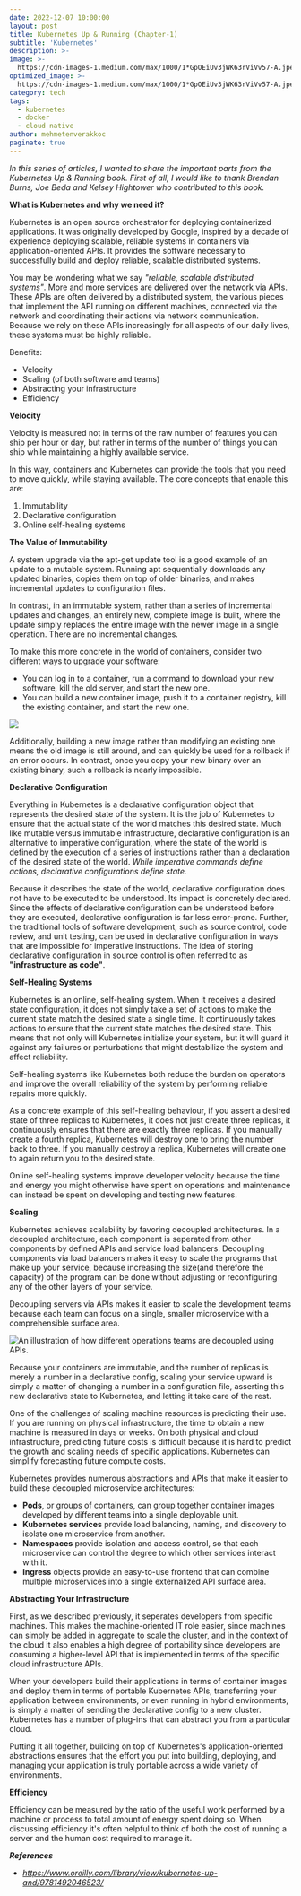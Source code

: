 ```yaml
---
date: 2022-12-07 10:00:00
layout: post
title: Kubernetes Up & Running (Chapter-1)
subtitle: 'Kubernetes'
description: >-
image: >- 
  https://cdn-images-1.medium.com/max/1000/1*GpOEiUv3jWK63rViVv57-A.jpeg
optimized_image: >-
  https://cdn-images-1.medium.com/max/1000/1*GpOEiUv3jWK63rViVv57-A.jpeg
category: tech
tags:
  - kubernetes
  - docker
  - cloud native
author: mehmetenverakkoc
paginate: true
---
```


*In this series of articles, I wanted to share the important parts from the Kubernetes Up & Running book. First of all, I would like to thank Brendan Burns, Joe Beda and Kelsey Hightower who contributed to this book.*

<strong>What is Kubernetes and why we need it?</strong>

Kubernetes is an open source orchestrator for deploying containerized applications. It was originally developed by Google, inspired by a decade of experience deploying scalable, reliable systems in containers via application-oriented APIs. It provides the software necessary to successfully build and deploy reliable, scalable distributed systems.

You may be wondering what we say <em>"reliable, scalable distributed systems"</em>. More and more services are delivered over the network via APIs. These APIs are often delivered by a distributed system, the various pieces that implement the API running on different machines, connected via the network and coordinating their actions via network communication. Because we rely on these APIs increasingly for all aspects of our daily lives, these systems must be highly reliable.

Benefits:
* Velocity
* Scaling (of both software and teams)
* Abstracting your infrastructure
* Efficiency

<strong>Velocity</strong>

Velocity is measured not in terms of the raw number of features you can ship per hour or day, but rather in terms of the number of things you can ship while maintaining a highly available service.

In this way, containers and Kubernetes can provide the tools that you need to move quickly, while staying available. The core concepts that enable this are:
1.  Immutability
2.  Declarative configuration
3.  Online self-healing systems

<strong>The Value of Immutability</strong>

A system upgrade via the apt-get update tool is a good example of an update to a mutable system. Running apt sequentially downloads any updated binaries, copies them on top of older binaries, and makes incremental updates to configuration files.

In contrast, in an immutable system, rather than a series of incremental updates and changes, an entirely new, complete image is built, where the update simply replaces the entire image with the newer image in a single operation. There are no incremental changes.

To make this more concrete in the world of containers, consider two different ways to upgrade your software:
* You can log in to a container, run a command to download your new software, kill the old server, and start the new one.
* You can build a new container image, push it to a container registry, kill the existing container, and start the new one.

<img src="https://cdn-images-1.medium.com/max/1000/1*v4J7tk5BWIONNRaxDn_jMQ.png"/>

Additionally, building a new image rather than modifying an existing one means the old image is still around, and can quickly be used for a rollback if an error occurs. In contrast, once you copy your new binary over an existing binary, such a rollback is nearly impossible.

<strong>Declarative Configuration</strong>

Everything in Kubernetes is a declarative configuration object that represents the desired state of the system. It is the job of Kubernetes to ensure that the actual state of the world matches this desired state. Much like mutable versus immutable infrastructure, declarative configuration is an alternative to imperative configuration, where the state of the world is defined by the execution of a series of instructions rather than a declaration of the desired state of the world. <em>While imperative commands define actions, declarative configurations define state.</em>

Because it describes the state of the world, declarative configuration does not have to be executed to be understood. Its impact is concretely declared. Since the effects of declarative configuration can be understood before they are executed, declarative configuration is far less error-prone. Further, the traditional tools of software development, such as source control, code review, and unit testing, can be used in declarative configuration in ways that are impossible for imperative instructions. The idea of storing declarative configuration in source control is often referred to as <strong>"infrastructure as code"</strong>.

<strong>Self-Healing Systems</strong>

Kubernetes is an online, self-healing system. When it receives a desired state configuration, it does not simply take a set of actions to make the current state match the desired state a single time. It continuously takes actions to ensure that the current state matches the desired state. This means that not only will Kubernetes initialize your system, but it will guard it against any failures or perturbations that might destabilize the system and affect reliability.

Self-healing systems like Kubernetes both reduce the burden on operators and improve the overall reliability of the system by performing reliable repairs more quickly.

As a concrete example of this self-healing behaviour, if you assert a desired state of three replicas to Kubernetes, it does not just create three replicas, it continuously ensures that there are exactly three replicas. If you manually create a fourth replica, Kubernetes will destroy one to bring the number back to three. If you manually destroy a replica, Kubernetes will create one to again return you to the desired state.

Online self-healing systems improve developer velocity because the time and energy you might otherwise have spent on operations and maintenance can instead be spent on developing and testing new features.

<strong>Scaling</strong>

Kubernetes achieves scalability by favoring decoupled architectures. In a decoupled architecture, each component is seperated from other components by defined APIs and service load balancers. Decoupling components via load balancers makes it easy to scale the programs that make up your service, because increasing the size(and therefore the capacity) of the program can be done without adjusting or reconfiguring any of the other layers of your service.

Decoupling servers via APIs makes it easier to scale the development teams because each team can focus on a single, smaller microservice with a comprehensible surface area.

<img style="display: block; margin: auto;" src="https://cdn-images-1.medium.com/max/1000/1*6vunIL-knq5jI11RJ7otMA.png" alt="An illustration of how different operations teams are decoupled using APIs." />

Because your containers are immutable, and the number of replicas is merely a number in a declarative config, scaling your service upward is simply a matter of changing a number in a configuration file, asserting this new declarative state to Kubernetes, and letting it take care of the rest.

One of the challenges of scaling machine resources is predicting their use. If you are running on physical infrastructure, the time to obtain a new machine is measured in days or weeks. On both physical and cloud infrastructure, predicting future costs is difficult because it is hard to predict the growth and scaling needs of specific applications. Kubernetes can simplify forecasting future compute costs.

Kubernetes provides numerous abstractions and APIs that make it easier to build these decoupled microservice architectures:

* <strong>Pods</strong>, or groups of containers, can group together container images developed by different teams into a single deployable unit.
* <strong>Kubernetes services</strong> provide load balancing, naming, and discovery to isolate one microservice from another.
* <strong>Namespaces</strong> provide isolation and access control, so that each microservice can control the degree to which other services interact with it.
* <strong>Ingress</strong> objects provide an easy-to-use frontend that can combine multiple microservices into a single externalized API surface area.

<strong>Abstracting Your Infrastructure</strong>

First, as we described previously, it seperates developers from specific machines. This makes the machine-oriented IT role easier, since machines can simply be added in aggregate to scale the cluster, and in the context of the cloud it also enables a high degree of portability since developers are consuming a higher-level API that is implemented in terms of the specific cloud infrastructure APIs.

When your developers build their applications in terms of container images and deploy them in terms of portable Kubernetes APIs, transferring your application between environments, or even running in hybrid environments, is simply a matter of sending the declarative config to a new cluster. Kubernetes has a number of plug-ins that can abstract you from a particular cloud.

Putting it all together, building on top of Kubernetes's application-oriented abstractions ensures that the effort you put into building, deploying, and managing your application is truly portable across a wide variety of environments.

<strong>Efficiency</strong>

Efficiency can be measured by the ratio of the useful work performed by a machine or process to total amount of energy spent doing so. When discussing efficiency it's often helpful to think of both the cost of running a server and the human cost required to manage it.

<strong><em>References</em></strong>

* <em>https://www.oreilly.com/library/view/kubernetes-up-and/9781492046523/</em>
